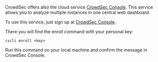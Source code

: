 CrowdSec offers also the cloud service [CrowdSec Console](https://app.crowdsec.net).
This service allows you to analyze multiple instances in one central web dashboard.

To use this service, just sign up at [CrowdSec Console](https://app.crowdsec.net).

There you will find the enroll command with your personal key:

`cscli enroll <key>`

Run this command on your local machine and confirm the message in CrowdSec Console.